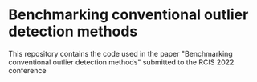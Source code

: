 # Benchmarking conventional outlier detection methods
This repository contains the code used in the paper "Benchmarking conventional outlier detection methods" submitted to the RCIS 2022 conference
